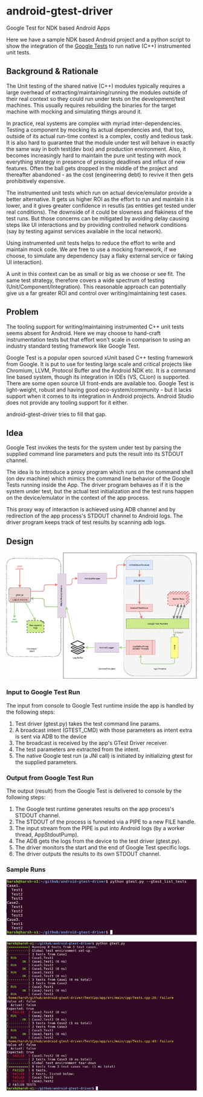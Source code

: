 # android-gtest-driver
Google Test for NDK based Android Apps

Here we have a sample NDK based Android project and a python script to
show the integration of the [Google
Tests](https://github.com/google/googletest) to run native (C++)
instrumented unit tests.

## Background & Rationale

The Unit testing of the shared native (C++) modules typically requires
a large overhead of extracting/maintaining/running the modules outside
of their real context so they could run under tests on the
development/test machines. This usually requires rebuilding the
binaries for the target machine with mocking and simulating things
around it.

In practice, real systems are complex with myriad
inter-dependencies. Testing a component by mocking its actual
dependencies and, that too, outside of its actual run-time context is
a complex, costly and tedious task. It is also hard to guarantee that
the module under test will behave in exactly the same way in both
test(dev box) and production environment. Also, it becomes
increasingly hard to maintain the pure unit testing with mock
everything strategy in presence of pressing deadlines and influx of
new features. Often the ball gets dropped in the middle of the project
and thereafter abandoned - as the cost (engineering debt) to revive it
then gets prohibitively expensive.

The instrumented unit tests which run on actual device/emulator
provide a better alternative. It gets us higher ROI as the effort to
run and maintain it is lower, and it gives greater confidence in
resutls (as entities get tested under real conditions). The downside
of it could be slowness and flakiness of the test runs. But those
concerns can be mitigated by avoiding delay causing steps like UI
interactions and by providing controlled network conditions (say by
testing against services available in the local network).

Using instrumented unit tests helps to reduce the effort to write and
maintain mock code. We are free to use a mocking framework, if we
choose, to simulate any dependency (say a flaky external service or
faking UI interaction).

A unit in this context can be as small or big as we choose or see
fit. The same test strategy, therefore covers a wide spectrum of
testing (Unit/Component/Integration). This reasonable approach can
potentially give us a far greater ROI and control over
writing/maintaining test cases.

## Problem

The tooling support for writing/maintaining instrumented C++ unit tests
seems absent for Android.  Here we may choose to hand-craft
instrumentation tests but that effort won't scale in comparison to
using an industry standard testing framework like Google Test. 

Google Test is a popular open sourced xUnit based C++ testing
framework from Google. It is put to use for testing large scale and
critical projects like Chromium, LLVM, Protocol Buffer and the Android
NDK etc. It is a command line based system, though its integration in
IDEs (VS, CLion) is supported. There are some open source UI
front-ends are available too. Google Test is light-weight, robust and
having good eco-system/community - but it lacks support when it comes
to its integration in Android projects. Android Studio does not
provide any tooling support for it either.

android-gtest-driver tries to fill that gap.

## Idea

Google Test invokes the tests for the system under test by parsing the
supplied command line parameters and puts the result into its STDOUT
channel.

The idea is to introduce a proxy program which runs on the command
shell (on dev machine) which mimics the command line behavior of the
Google Tests running inside the App. The driver program behaves as if
it is the system under test, but the actual test initialization and
the test runs happen on the device/emulator in the context of the app
process.

This proxy way of interaction is achieved using ADB channel and by
redirection of the app process's STDOUT channel to Android logs. The
driver program keeps track of test results by scanning adb logs.

## Design

![Android Google Test Driver](imgs/android_gtest_driver.png)

### Input to Google Test Run

The input from console to Google Test runtime inside the app is
handled by the following steps:

1. Test driver (gtest.py) takes the test command line params.
2. A broadcast intent (GTEST_CMD) with those parameters as intent extra is sent via ADB to the device
3. The broadcast is received by the app's GTest Driver receiver.
4. The test parameters are extracted from the intent.
5. The native Google test run (a JNI call) is initiated by initializing gtest for the supplied parameters.

### Output from Google Test Run

The output (result) from the Google Test is delivered to console by
the following steps:

1. The Google test runtime generates results on the app process's STDOUT channel.
2. The STDOUT of the process is funneled via a PIPE to a new FILE handle. 
3. The input stream from the PIPE is put into Android logs (by a worker thread, AppStdoutPump).
4. The ADB gets the logs from the device to the test driver (gtest.py).
5. The driver monitors the start and the end of Google Test specific logs.
6. The driver outputs the results to its own STDOUT channel.

### Sample Runs

![Listing Test Cases](imgs/gtest_sample_list_tests.png)

![Running Test Cases](imgs/gtest_sample_run.png)